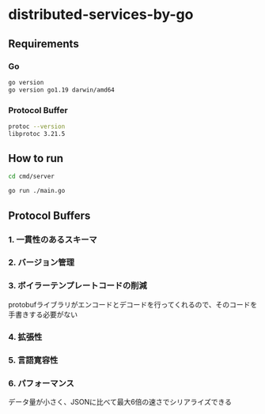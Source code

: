 # distributed-services-by-go

## Requirements

### Go

```bash
go version
go version go1.19 darwin/amd64
```

### Protocol Buffer

```bash
protoc --version
libprotoc 3.21.5
```

## How to run

```bash
cd cmd/server

go run ./main.go
```

## Protocol Buffers

### 1. 一貫性のあるスキーマ

### 2. バージョン管理

### 3. ボイラーテンプレートコードの削減

protobufライブラリがエンコードとデコードを行ってくれるので、そのコードを手書きする必要がない

### 4. 拡張性

### 5. 言語寛容性


### 6. パフォーマンス

データ量が小さく、JSONに比べて最大6倍の速さでシリアライズできる
